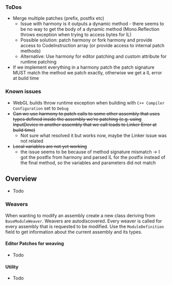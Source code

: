 
### ToDos
- Merge multiple patches (prefix, postfix etc)
  - Issue with harmony is it outputs a dynamic method - there seems to be no way to get the body of a dynamic method (Mono.Reflection throws exception when trying to access bytes for IL)
  - Possible solution: patch harmony or fork harmony and provide access to CodeInstruction array (or provide access to internal patch methods)
  - Alternative: Use harmony for editor patching and custom attribute for runtime patching
- If we implement everything in a harmony patch the patch signature MUST match the method we patch exactly, otherwise we get a IL error at build time


### Known issues

- WebGL builds throw runtime exception when building with ``C++ Compiler Configuration`` set to ``Debug``
- ~~Can we use harmony to patch calls to some other assembly that uses types defined inside the assembly we're patching (e.g. using InputDevice in another assembly that we call leads to Linker Error at build time)~~
  - Not sure what resolved it but works now, maybe the Linker issue was not related
- ~~Local variables are not yet working~~ 
  - the issue seems to be because of method signature mismatch -> I got the postfix from harmony and parsed IL for the postfix instead of the final method, so the variables and parameters did not match


## Overview

- Todo

### Weavers

When wanting to modify an assembly create a new class deriving from ``BaseModuleWeaver``. Weavers are autodiscovered. Every weaver is called for every assembly that is requested to be modified. Use the ``ModuleDefinition`` field to get information about the current assembly and its types.

#### Editor Patches for weaving

- Todo

#### Utility

- Todo